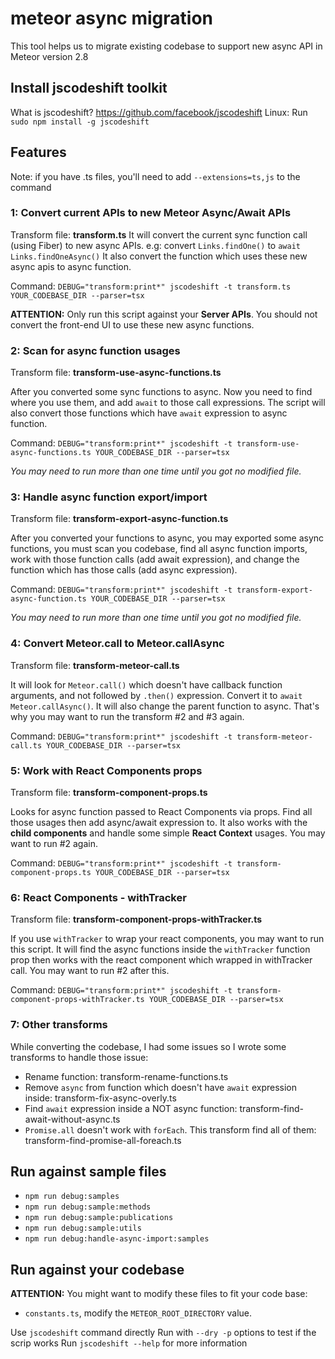 # meteor async migration

This tool helps us to migrate existing codebase to support new async API in Meteor version 2.8

## Install jscodeshift toolkit

What is jscodeshift? https://github.com/facebook/jscodeshift
Linux: Run `sudo npm install -g jscodeshift`

## Features

Note: if you have .ts files, you'll need to add `--extensions=ts,js` to the command

### 1: Convert current APIs to new Meteor Async/Await APIs

Transform file: **transform.ts**
It will convert the current sync function call (using Fiber) to new async APIs. e.g: convert `Links.findOne()` to `await Links.findOneAsync()`
It also convert the function which uses these new async apis to async function.

Command: `DEBUG="transform:print*" jscodeshift -t transform.ts YOUR_CODEBASE_DIR --parser=tsx`

**ATTENTION:** Only run this script against your **Server APIs**. You should not convert the front-end UI to use these new async functions.

### 2: Scan for async function usages

Transform file: **transform-use-async-functions.ts**

After you converted some sync functions to async. Now you need to find where you use them, and add `await` to those call expressions.
The script will also convert those functions which have `await` expression to async function.

Command: `DEBUG="transform:print*" jscodeshift -t transform-use-async-functions.ts YOUR_CODEBASE_DIR --parser=tsx`

_You may need to run more than one time until you got no modified file._

### 3: Handle async function export/import

Transform file: **transform-export-async-function.ts**

After you converted your functions to async, you may exported some async functions, you must scan you codebase, find all async function imports, work with those function calls (add await expression), and change the function which has those calls (add async expression).

Command: `DEBUG="transform:print*" jscodeshift -t transform-export-async-function.ts YOUR_CODEBASE_DIR --parser=tsx`

_You may need to run more than one time until you got no modified file._

### 4: Convert Meteor.call to Meteor.callAsync

Transform file: **transform-meteor-call.ts**

It will look for `Meteor.call()` which doesn't have callback function arguments, and not followed by `.then()` expression. Convert it to `await Meteor.callAsync()`. It will also change the parent function to async. That's why you may want to run the transform #2 and #3 again.

Command: `DEBUG="transform:print*" jscodeshift -t transform-meteor-call.ts YOUR_CODEBASE_DIR --parser=tsx`

### 5: Work with React Components props

Transform file: **transform-component-props.ts**

Looks for async function passed to React Components via props. Find all those usages then add async/await expression to.
It also works with the **child components** and handle some simple **React Context** usages. You may want to run #2 again.

Command: `DEBUG="transform:print*" jscodeshift -t transform-component-props.ts YOUR_CODEBASE_DIR --parser=tsx`

### 6: React Components - withTracker

Transform file: **transform-component-props-withTracker.ts**

If you use `withTracker` to wrap your react components, you may want to run this script. It will find the async functions inside the `withTracker` function prop then works with the react component which wrapped in withTracker call. You may want to run #2 after this.

Command: `DEBUG="transform:print*" jscodeshift -t transform-component-props-withTracker.ts YOUR_CODEBASE_DIR --parser=tsx`

### 7: Other transforms

While converting the codebase, I had some issues so I wrote some transforms to handle those issue:

- Rename function: transform-rename-functions.ts
- Remove `async` from function which doesn't have `await` expression inside: transform-fix-async-overly.ts
- Find `await` expression inside a NOT async function: transform-find-await-without-async.ts
- `Promise.all` doesn't work with `forEach`. This transform find all of them: transform-find-promise-all-foreach.ts

## Run against sample files

- `npm run debug:samples`
- `npm run debug:sample:methods`
- `npm run debug:sample:publications`
- `npm run debug:sample:utils`
- `npm run debug:handle-async-import:samples`

## Run against your codebase

**ATTENTION:** You might want to modify these files to fit your code base:

- `constants.ts`, modify the `METEOR_ROOT_DIRECTORY` value.

Use `jscodeshift` command directly
Run with `--dry -p` options to test if the scrip works
Run `jscodeshift --help` for more information
